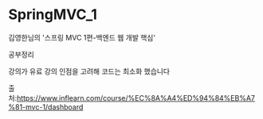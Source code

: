 # SpringMVC_1
김영한님의 '스프링 MVC 1편-백엔드 웹 개발 핵심'

공부정리 

강의가 유료 강의 인점을 고려해 코드는 최소화 했습니다

출처:https://www.inflearn.com/course/%EC%8A%A4%ED%94%84%EB%A7%81-mvc-1/dashboard
